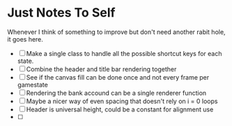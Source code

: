 # Just Notes To Self

Whenever I think of something to improve but don't need another rabit hole, it goes here.

- [ ] Make a single class to handle all the possible shortcut keys for each state.
- [ ] Combine the header and title bar rendering together
- [ ] See if the canvas fill can be done once and not every frame per gamestate
- [ ] Rendering the bank accound can be a single renderer function
- [ ] Maybe a nicer way of even spacing that doesn't rely on i = 0 loops
- [ ] Header is universal height, could be a constant for alignment use
- [ ] 